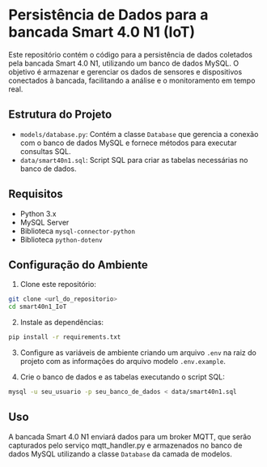 # Persistência de Dados para a bancada Smart 4.0 N1 (IoT)
 
Este repositório contém o código para a persistência de dados coletados pela bancada Smart 4.0 N1, utilizando um banco de dados MySQL. O objetivo é armazenar e gerenciar os dados de sensores e dispositivos conectados à bancada, facilitando a análise e o monitoramento em tempo real.

## Estrutura do Projeto

- `models/database.py`: Contém a classe `Database` que gerencia a conexão com o banco de dados MySQL e fornece métodos para executar consultas SQL.
- `data/smart40n1.sql`: Script SQL para criar as tabelas necessárias no banco de dados.

## Requisitos

- Python 3.x
- MySQL Server
- Biblioteca `mysql-connector-python`
- Biblioteca `python-dotenv`

## Configuração do Ambiente

1. Clone este repositório:
```bash
git clone <url_do_repositorio>
cd smart40n1_IoT
```
2. Instale as dependências:
```bash
pip install -r requirements.txt
```
3. Configure as variáveis de ambiente criando um arquivo `.env` na raiz do projeto com as informações do arquivo modelo `.env.example`.

4. Crie o banco de dados e as tabelas executando o script SQL:
```bash
mysql -u seu_usuario -p seu_banco_de_dados < data/smart40n1.sql
```

## Uso

A bancada Smart 4.0 N1 enviará dados para um broker MQTT, que serão capturados pelo serviço mqtt_handler.py e armazenados no banco de dados MySQL utilizando a classe `Database` da camada de modelos.



